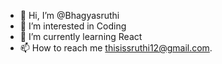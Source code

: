 - 👋 Hi, I’m @Bhagyasruthi
- 👀 I’m interested in Coding
- 🌱 I’m currently learning React
- 📫 How to reach me thisissruthi12@gmail.com.

<!---
Bhagyasruthi/Bhagyasruthi is a ✨ special ✨ repository because its `README.md` (this file) appears on your GitHub profile.
You can click the Preview link to take a look at your changes.
--->

